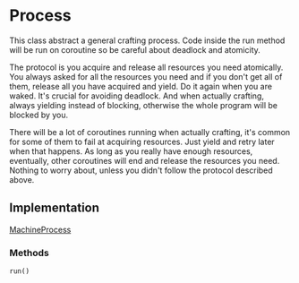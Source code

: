 # Process

This class abstract a general crafting process.
Code inside the run method will be run on coroutine so be careful about deadlock and atomicity.

The protocol is you acquire and release all resources you need atomically.
You always asked for all the resources you need and if you don't get all of
them, release all you have acquired and yield. Do it again when you are waked. 
It's crucial for avoiding deadlock. And when actually crafting, always yielding
instead of blocking, otherwise the whole program will be blocked by you.  

There will be a lot of coroutines running when actually crafting, it's common
for some of them to fail at acquiring resources. Just yield and retry later
when that happens. As long as you really have enough resources, eventually,
other coroutines will end and release the resources you need. Nothing to worry
about, unless you didn't follow the protocol described above.
## Implementation
[MachineProcess](./MachineProcess.md)

### Methods
`run()`